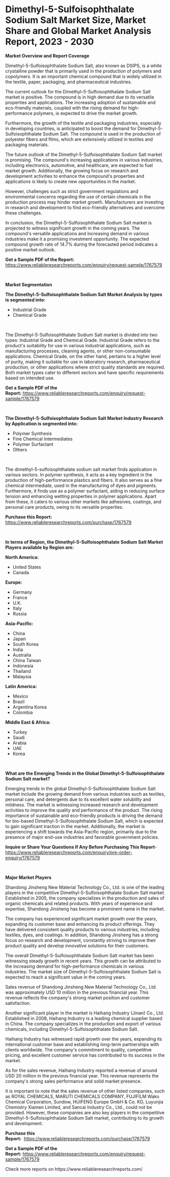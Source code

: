 <p><h1>Dimethyl-5-Sulfoisophthalate Sodium Salt Market Size, Market Share and Global Market Analysis Report, 2023 - 2030</h1></p><p><strong>Market Overview and Report Coverage</strong></p>
<p><p>Dimethyl-5-Sulfoisophthalate Sodium Salt, also known as DSIPS, is a white crystalline powder that is primarily used in the production of polymers and copolymers. It is an important chemical compound that is widely utilized in the textile, paper, packaging, and pharmaceutical industries.</p><p>The current outlook for the Dimethyl-5-Sulfoisophthalate Sodium Salt market is positive. The compound is in high demand due to its versatile properties and applications. The increasing adoption of sustainable and eco-friendly materials, coupled with the rising demand for high-performance polymers, is expected to drive the market growth.</p><p>Furthermore, the growth of the textile and packaging industries, especially in developing countries, is anticipated to boost the demand for Dimethyl-5-Sulfoisophthalate Sodium Salt. The compound is used in the production of polyester fibers and films, which are extensively utilized in textiles and packaging materials.</p><p>The future outlook of the Dimethyl-5-Sulfoisophthalate Sodium Salt market is promising. The compound's increasing applications in various industries, including electronics, automotive, and healthcare, are expected to fuel market growth. Additionally, the growing focus on research and development activities to enhance the compound's properties and applications is likely to create new opportunities in the market.</p><p>However, challenges such as strict government regulations and environmental concerns regarding the use of certain chemicals in the production process may hinder market growth. Manufacturers are investing in research and development to find eco-friendly alternatives and overcome these challenges.</p><p>In conclusion, the Dimethyl-5-Sulfoisophthalate Sodium Salt market is projected to witness significant growth in the coming years. The compound's versatile applications and increasing demand in various industries make it a promising investment opportunity. The expected compound growth rate of 14.7% during the forecasted period indicates a positive market outlook.</p></p>
<p><strong>Get a Sample PDF of the Report:</strong> <a href="https://www.reliableresearchreports.com/enquiry/request-sample/1767579">https://www.reliableresearchreports.com/enquiry/request-sample/1767579</a></p>
<p>&nbsp;</p>
<p><strong>Market Segmentation</strong></p>
<p><strong>The Dimethyl-5-Sulfoisophthalate Sodium Salt Market Analysis by types is segmented into:</strong></p>
<p><ul><li>Industrial Grade</li><li>Chemical Grade</li></ul></p>
<p>&nbsp;</p>
<p><p>The Dimethyl-5-Sulfoisophthalate Sodium Salt market is divided into two types: Industrial Grade and Chemical Grade. Industrial Grade refers to the product's suitability for use in various industrial applications, such as manufacturing processes, cleaning agents, or other non-consumable applications. Chemical Grade, on the other hand, pertains to a higher level of purity, making it suitable for use in laboratory research, pharmaceutical production, or other applications where strict quality standards are required. Both market types cater to different sectors and have specific requirements based on intended use.</p></p>
<p><strong>Get a Sample PDF of the Report:</strong>&nbsp;<a href="https://www.reliableresearchreports.com/enquiry/request-sample/1767579">https://www.reliableresearchreports.com/enquiry/request-sample/1767579</a></p>
<p>&nbsp;</p>
<p><strong>The Dimethyl-5-Sulfoisophthalate Sodium Salt Market Industry Research by Application is segmented into:</strong></p>
<p><ul><li>Polymer Synthesis</li><li>Fine Chemical Intermediates</li><li>Polymer Surfactant</li><li>Others</li></ul></p>
<p>&nbsp;</p>
<p><p>The dimethyl-5-sulfoisophthalate sodium salt market finds application in various sectors. In polymer synthesis, it acts as a key ingredient in the production of high-performance plastics and fibers. It also serves as a fine chemical intermediate, used in the manufacturing of dyes and pigments. Furthermore, it finds use as a polymer surfactant, aiding in reducing surface tension and enhancing wetting properties in polymer applications. Apart from these, it caters to various other markets like adhesives, coatings, and personal care products, owing to its versatile properties.</p></p>
<p><strong>Purchase this Report:</strong>&nbsp; <a href="https://www.reliableresearchreports.com/purchase/1767579">https://www.reliableresearchreports.com/purchase/1767579</a></p>
<p>&nbsp;</p>
<p><strong>In terms of Region, the Dimethyl-5-Sulfoisophthalate Sodium Salt Market Players available by Region are:</strong></p>
<p>
    <p> <strong> North America: </strong>
        <ul>
            <li>United States</li>
            <li>Canada</li>
        </ul>
        </p> 
    <p> <strong> Europe: </strong>
        <ul>
            <li>Germany</li>
            <li>France</li>
            <li>U.K.</li>
            <li>Italy</li>
            <li>Russia</li>
        </ul>
        </p> 
    <p> <strong> Asia-Pacific: </strong>
        <ul>
            <li>China</li>
            <li>Japan</li>
            <li>South Korea</li>
            <li>India</li>
            <li>Australia</li>
            <li>China Taiwan</li>
            <li>Indonesia</li>
            <li>Thailand</li>
            <li>Malaysia</li>
        </ul>
        </p> 
    <p> <strong> Latin America: </strong>
        <ul>
            <li>Mexico</li>
            <li>Brazil</li>
            <li>Argentina Korea</li>
            <li>Colombia</li>
        </ul>
        </p> 
    <p> <strong> Middle East & Africa: </strong>
        <ul>
            <li>Turkey</li>
            <li>Saudi</li>
            <li>Arabia</li>
            <li>UAE</li>
            <li>Korea</li>
        </ul>
    </p>
    </p>
<p>&nbsp;</p>
<p><strong>What are the Emerging Trends in the Global Dimethyl-5-Sulfoisophthalate Sodium Salt market?</strong></p>
<p><p>Emerging trends in the global Dimethyl-5-Sulfoisophthalate Sodium Salt market include the growing demand from various industries such as textiles, personal care, and detergents due to its excellent water solubility and mildness. The market is witnessing increased research and development activities to improve the quality and performance of the product. The rising importance of sustainable and eco-friendly products is driving the demand for bio-based Dimethyl-5-Sulfoisophthalate Sodium Salt, which is expected to gain significant traction in the market. Additionally, the market is experiencing a shift towards the Asia-Pacific region, primarily due to the presence of major end-use industries and favorable government policies.</p></p>
<p><strong>Inquire or Share Your Questions If Any Before Purchasing This Report</strong>- <a href="https://www.reliableresearchreports.com/enquiry/pre-order-enquiry/1767579">https://www.reliableresearchreports.com/enquiry/pre-order-enquiry/1767579</a></p>
<p>&nbsp;</p>
<p><strong>Major Market Players</strong></p>
<p><p>Shandong Jinsheng New Material Technology Co., Ltd. is one of the leading players in the competitive Dimethyl-5-Sulfoisophthalate Sodium Salt market. Established in 2005, the company specializes in the production and sales of organic chemicals and related products. With years of experience and expertise, Shandong Jinsheng has become a prominent name in the market.</p><p>The company has experienced significant market growth over the years, expanding its customer base and enhancing its product offerings. They have delivered consistent quality products to various industries, including textiles, dyes, and coatings. In addition, Shandong Jinsheng has a strong focus on research and development, constantly striving to improve their product quality and develop innovative solutions for their customers.</p><p>The overall Dimethyl-5-Sulfoisophthalate Sodium Salt market has been witnessing steady growth in recent years. This growth can be attributed to the increasing demand for high-performance chemicals in various industries. The market size of Dimethyl-5-Sulfoisophthalate Sodium Salt is expected to reach a significant value in the coming years.</p><p>Sales revenue of Shandong Jinsheng New Material Technology Co., Ltd. was approximately USD 10 million in the previous financial year. This revenue reflects the company's strong market position and customer satisfaction. </p><p>Another significant player in the market is Haihang Industry (Jinan) Co., Ltd. Established in 2008, Haihang Industry is a leading chemical supplier based in China. The company specializes in the production and export of various chemicals, including Dimethyl-5-Sulfoisophthalate Sodium Salt.</p><p>Haihang Industry has witnessed rapid growth over the years, expanding its international customer base and establishing long-term partnerships with clients worldwide. The company's commitment to quality, competitive pricing, and excellent customer service has contributed to its success in the market.</p><p>As for the sales revenue, Haihang Industry reported a revenue of around USD 20 million in the previous financial year. This revenue represents the company's strong sales performance and solid market presence.</p><p>It is important to note that the sales revenue of other listed companies, such as ROYAL CHEMICALS, MARUTI CHEMICALS COMPANY, FUJIFILM Wako Chemical Corporation, Sundow, HUIFENG Europe GmbH & Co. KG, Luyunjia Chemistry Xiamen Limited, and Sancai Industry Co., Ltd., could not be provided. However, these companies are also key players in the competitive Dimethyl-5-Sulfoisophthalate Sodium Salt market, contributing to its growth and development.</p></p>
<p><strong>Purchase this Report:</strong>&nbsp;&nbsp;<a href="https://www.reliableresearchreports.com/purchase/1767579">https://www.reliableresearchreports.com/purchase/1767579</a></p>
<p></p>
<p><strong>Get a Sample PDF of the Report:</strong>&nbsp;<a href="https://www.reliableresearchreports.com/enquiry/request-sample/1767579">https://www.reliableresearchreports.com/enquiry/request-sample/1767579</a></p>
<p>Check more reports on https://www.reliableresearchreports.com/</p>